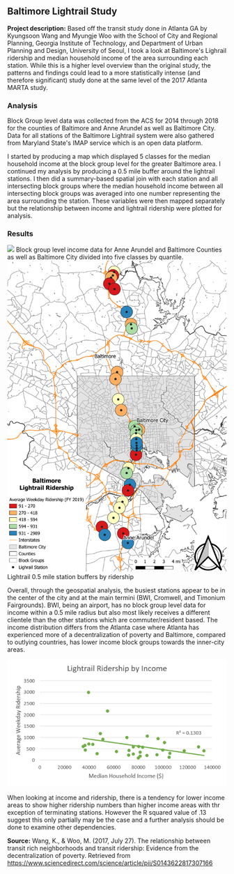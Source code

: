 ## Baltimore Lightrail Study

**Project description:** Based off the transit study done in Atlanta GA by Kyungsoon Wang and Myungje Woo with the School of City and Regional Planning, Georgia Institute of Technology, and Department of Urban Planning and Design, University of Seoul, I took a look at Baltimore's Lighrail ridership and median household income of the area surrounding each station. While this is a higher level overview than the original study, the patterns and findings could lead to a more statistically intense (and therefore significant) study done at the same level of the 2017 Atlanta MARTA study.
### Analysis
Block Group level data was collected from the ACS for 2014 through 2018 for the counties of Baltimore and Anne Arundel as well as Baltimore City. Data for all stations of the Baltimore Lightrail system were also gathered from Maryland State's IMAP service which is an open data platform. 

I started by producing a map which displayed 5 classes for the median household income at the block group level for the greater Baltimore area. I continued my analysis by producing a 0.5 mile buffer around the lightrail stations. I then did a summary-based spatial join with each station and all intersecting block groups where the median household income between all intersecting block groups was averaged into one number representing the area surrounding the station. These variables were then mapped separately but the relationship between income and lightrail ridership were plotted for analysis.


### Results
<img src="../Project1_486/BG_map.pdf"/>
Block group level income data for Anne Arundel and Baltimore Counties as well as Baltimore City divided into five classes by quantile.

<img src="../Project1_486/Lightrail_map.pdf"/>
Lightrail 0.5 mile station buffers by ridership

Overall, through the geospatial analysis, the busiest stations appear to be in the center of the city and at the main termini (BWI, Cromwell, and Timonium Fairgrounds). BWI, being an airport, has no block group level data for income within a 0.5 mile radius but also most likely receives a different clientele than the other stations which are commuter/resident based. The income distribution differs from the Atlanta case where Atlanta has experienced more of a decentralization of poverty and Baltimore, compared to outlying countries, has lower income block groups towards the inner-city areas.

<img src="../images/Graph1.PNG"/>

When looking at income and ridership, there is a tendency for lower income areas to show higher ridership numbers than higher income areas with thr exception of terminating stations. However the R squared value of .13 suggest this only partially may be the case and a further analysis should be done to examine other dependencies.

**Source:**
Wang, K., & Woo, M. (2017, July 27). The relationship between transit rich neighborhoods and transit ridership: Evidence from the decentralization of poverty. Retrieved from https://www.sciencedirect.com/science/article/pii/S0143622817307166

